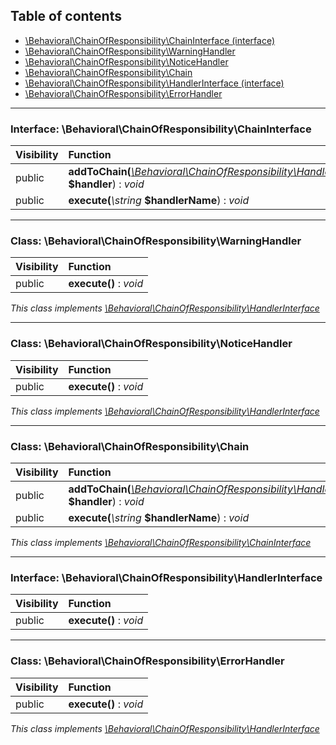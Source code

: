 ## Table of contents

- [\Behavioral\ChainOfResponsibility\ChainInterface (interface)](#interface-behavioralchainofresponsibilitychaininterface)
- [\Behavioral\ChainOfResponsibility\WarningHandler](#class-behavioralchainofresponsibilitywarninghandler)
- [\Behavioral\ChainOfResponsibility\NoticeHandler](#class-behavioralchainofresponsibilitynoticehandler)
- [\Behavioral\ChainOfResponsibility\Chain](#class-behavioralchainofresponsibilitychain)
- [\Behavioral\ChainOfResponsibility\HandlerInterface (interface)](#interface-behavioralchainofresponsibilityhandlerinterface)
- [\Behavioral\ChainOfResponsibility\ErrorHandler](#class-behavioralchainofresponsibilityerrorhandler)

<hr />

### Interface: \Behavioral\ChainOfResponsibility\ChainInterface

| Visibility | Function |
|:-----------|:---------|
| public | <strong>addToChain(</strong><em>[\Behavioral\ChainOfResponsibility\HandlerInterface](#interface-behavioralchainofresponsibilityhandlerinterface)</em> <strong>$handler</strong>)</strong> : <em>void</em> |
| public | <strong>execute(</strong><em>\string</em> <strong>$handlerName</strong>)</strong> : <em>void</em> |

<hr />

### Class: \Behavioral\ChainOfResponsibility\WarningHandler

| Visibility | Function |
|:-----------|:---------|
| public | <strong>execute()</strong> : <em>void</em> |

*This class implements [\Behavioral\ChainOfResponsibility\HandlerInterface](#interface-behavioralchainofresponsibilityhandlerinterface)*

<hr />

### Class: \Behavioral\ChainOfResponsibility\NoticeHandler

| Visibility | Function |
|:-----------|:---------|
| public | <strong>execute()</strong> : <em>void</em> |

*This class implements [\Behavioral\ChainOfResponsibility\HandlerInterface](#interface-behavioralchainofresponsibilityhandlerinterface)*

<hr />

### Class: \Behavioral\ChainOfResponsibility\Chain

| Visibility | Function |
|:-----------|:---------|
| public | <strong>addToChain(</strong><em>[\Behavioral\ChainOfResponsibility\HandlerInterface](#interface-behavioralchainofresponsibilityhandlerinterface)</em> <strong>$handler</strong>)</strong> : <em>void</em> |
| public | <strong>execute(</strong><em>\string</em> <strong>$handlerName</strong>)</strong> : <em>void</em> |

*This class implements [\Behavioral\ChainOfResponsibility\ChainInterface](#interface-behavioralchainofresponsibilitychaininterface)*

<hr />

### Interface: \Behavioral\ChainOfResponsibility\HandlerInterface

| Visibility | Function |
|:-----------|:---------|
| public | <strong>execute()</strong> : <em>void</em> |

<hr />

### Class: \Behavioral\ChainOfResponsibility\ErrorHandler

| Visibility | Function |
|:-----------|:---------|
| public | <strong>execute()</strong> : <em>void</em> |

*This class implements [\Behavioral\ChainOfResponsibility\HandlerInterface](#interface-behavioralchainofresponsibilityhandlerinterface)*

